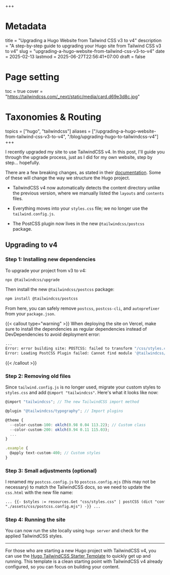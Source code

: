 +++
# Metadata
title = "Upgrading a Hugo Website from Tailwind CSS v3 to v4"
description = "A step-by-step guide to upgrading your Hugo site from Tailwind CSS v3 to v4"
slug = "upgrading-a-hugo-website-from-tailwind-css-v3-to-v4"
date = 2025-02-13
lastmod = 2025-06-27T22:56:41+07:00
draft = false

# Page setting
toc = true
cover = "https://tailwindcss.com/_next/static/media/card.d69e3d8c.jpg"

# Taxonomies & Routing
topics = ["hugo", "tailwindcss"]
aliases = ["/upgrading-a-hugo-website-from-tailwind-css-v3-to-v4", "/blog/upgrading-hugo-to-tailwindcss-v4"]
+++

I recently upgraded my site to use TailwindCSS v4. In this post, I'll guide you through the upgrade process, just as I did for my own website, step by step… hopefully.

There are a few breaking changes, as stated in their [documentation]. Some of these will change the way we structure the Hugo project.

- TailwindCSS v4 now automatically detects the content directory unlike the previous version, where we manually listed the `layouts` and `contents` files.

- Everything moves into your `styles.css` file; we no longer use the `tailwind.config.js`.

- The PostCSS plugin now lives in the new `@tailwindcss/postcss` package.

[documentation]: https://tailwindcss.com/docs/upgrade-guide

## Upgrading to v4

### Step 1: Installing new dependencies

To upgrade your project from v3 to v4:

```bash
npx @tailwindcss/upgrade
```

Then install the new `@tailwindcss/postcss` package:

```bash
npm install @tailwindcss/postcss
```

From here, you can safely remove `postcss`, `postcss-cli`, and `autoprefixer` from your `package.json`.

{{< callout type="warning" >}}
When deploying the site on Vercel, make sure to install the dependencies as regular dependencies instead of DevDependencies to avoid deployment error:

```bash
...
Error: error building site: POSTCSS: failed to transform "/css/styles.css" (text/css):
Error: Loading PostCSS Plugin failed: Cannot find module '@tailwindcss/oxide-linux-x64-gnu'
```

{{< /callout >}}

### Step 2: Removing old files

Since `tailwind.config.js` is no longer used, migrate your custom styles to `styles.css` and add `@import "tailwindcss"`. Here's what it looks like now:

```js
@import "tailwindcss"; // The new TailwindCSS import method

@plugin "@tailwindcss/typography"; // Import plugins

@theme {
  --color-custom-100: oklch(0.98 0.04 113.22); // Custom class
  --color-custom-200: oklch(0.94 0.11 115.03);
  ...
}

.example {
  @apply text-custom-400; // Custom styles
}
```

### Step 3: Small adjustments (optional)

I renamed my `postcss.config.js` to `postcss.config.mjs` (this may not be necessary) to match the TailwindCSS docs, so we need to update the `css.html` with the new file name:

```html
... {{- $styles := resources.Get "css/styles.css" | postCSS (dict "config"
"./assets/css/postcss.config.mjs") -}} ...
```

### Step 4: Running the site

You can now run the site locally using `hugo server` and check for the applied TailwindCSS styles.

---

For those who are starting a new Hugo project with TailwindCSS v4, you can use the [Hugo TailwindCSS Starter Template] to quickly get up and running. This template is a clean starting point with TailwindCSS v4 already configured, so you can focus on building your content.

[Hugo TailwindCSS Starter Template]: https://github.com/odhyp/hugo-tailwindcss-starter
